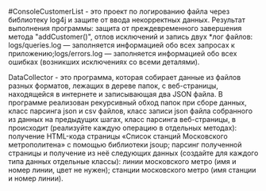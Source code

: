 #ConsoleCustomerList - это проект по логированию файла через библиотеку log4j и защите от ввода некорректных данных. Результат выполнения программы: защита от преждевременного завершения метода "addCustomer()", отлов исключений и запись двух *лог файлов: logs/queries.log — заполняется информацией обо всех запросах к приложению;logs/errors.log — заполняется информацией обо всех ошибках (возникших исключениях со всеми деталями).

DataCollector - это программа, которая собирает данные из файлов разных форматов, лежащих в дереве папок, с веб-страницы, находящейся в интернете и записывающая два JSON файла. В программе реализован рекурсивный обход папок при сборе данных, класс парсинга json и csv файлов, класс записи json файла собранного из данных на предыдущих шагах, класс парсинга веб-страницы, в происходит (реализуйте каждую операцию в отдельных методах):
получение HTML-кода страницы «Список станций Московского метрополитена» с помощью библиотеки jsoup; парсинг полученной страницы и получение из неё следующих данных (создайте для каждого типа данных отдельные классы): линии московского метро (имя и номер линии, цвет не нужен); станции московского метро (имя станции и номер линии).
